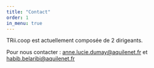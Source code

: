 ```yaml
---
title: "Contact"
order: 1
in_menu: true
---
```

TRii.coop est actuellement composée de 2 dirigeants.

Pour nous contacter : [anne.lucie.dumay@aquilenet.fr](mailto:anne.lucie.dumay@aquilenet.fr) et [habib.belaribi@aquilenet.fr](mailto:habib.belaribi@aquilenet.fr)
